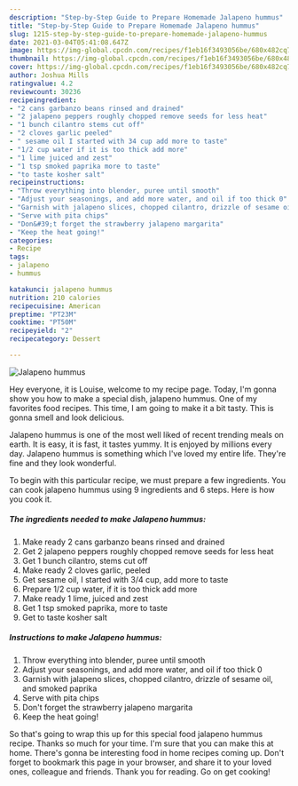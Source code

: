 ```yaml
---
description: "Step-by-Step Guide to Prepare Homemade Jalapeno hummus"
title: "Step-by-Step Guide to Prepare Homemade Jalapeno hummus"
slug: 1215-step-by-step-guide-to-prepare-homemade-jalapeno-hummus
date: 2021-03-04T05:41:08.647Z
image: https://img-global.cpcdn.com/recipes/f1eb16f3493056be/680x482cq70/jalapeno-hummus-recipe-main-photo.jpg
thumbnail: https://img-global.cpcdn.com/recipes/f1eb16f3493056be/680x482cq70/jalapeno-hummus-recipe-main-photo.jpg
cover: https://img-global.cpcdn.com/recipes/f1eb16f3493056be/680x482cq70/jalapeno-hummus-recipe-main-photo.jpg
author: Joshua Mills
ratingvalue: 4.2
reviewcount: 30236
recipeingredient:
- "2 cans garbanzo beans rinsed and drained"
- "2 jalapeno peppers roughly chopped remove seeds for less heat"
- "1 bunch cilantro stems cut off"
- "2 cloves garlic peeled"
- " sesame oil I started with 34 cup add more to taste"
- "1/2 cup water if it is too thick add more"
- "1 lime juiced and zest"
- "1 tsp smoked paprika more to taste"
- "to taste kosher salt"
recipeinstructions:
- "Throw everything into blender, puree until smooth"
- "Adjust your seasonings, and add more water, and oil if too thick 0"
- "Garnish with jalapeno slices, chopped cilantro, drizzle of sesame oil, and smoked paprika"
- "Serve with pita chips"
- "Don&#39;t forget the strawberry jalapeno margarita"
- "Keep the heat going!"
categories:
- Recipe
tags:
- jalapeno
- hummus

katakunci: jalapeno hummus 
nutrition: 210 calories
recipecuisine: American
preptime: "PT23M"
cooktime: "PT50M"
recipeyield: "2"
recipecategory: Dessert

---
```



![Jalapeno hummus](https://img-global.cpcdn.com/recipes/f1eb16f3493056be/680x482cq70/jalapeno-hummus-recipe-main-photo.jpg)

Hey everyone, it is Louise, welcome to my recipe page. Today, I'm gonna show you how to make a special dish, jalapeno hummus. One of my favorites food recipes. This time, I am going to make it a bit tasty. This is gonna smell and look delicious.

Jalapeno hummus is one of the most well liked of recent trending meals on earth. It is easy, it is fast, it tastes yummy. It is enjoyed by millions every day. Jalapeno hummus is something which I've loved my entire life. They're fine and they look wonderful.




To begin with this particular recipe, we must prepare a few ingredients. You can cook jalapeno hummus using 9 ingredients and 6 steps. Here is how you cook it.

<!--inarticleads1-->

##### The ingredients needed to make Jalapeno hummus:

1. Make ready 2 cans garbanzo beans rinsed and drained
1. Get 2 jalapeno peppers roughly chopped remove seeds for less heat
1. Get 1 bunch cilantro, stems cut off
1. Make ready 2 cloves garlic, peeled
1. Get  sesame oil, I started with 3/4 cup, add more to taste
1. Prepare 1/2 cup water, if it is too thick add more
1. Make ready 1 lime, juiced and zest
1. Get 1 tsp smoked paprika, more to taste
1. Get to taste kosher salt




<!--inarticleads2-->

##### Instructions to make Jalapeno hummus:

1. Throw everything into blender, puree until smooth
1. Adjust your seasonings, and add more water, and oil if too thick 0
1. Garnish with jalapeno slices, chopped cilantro, drizzle of sesame oil, and smoked paprika
1. Serve with pita chips
1. Don&#39;t forget the strawberry jalapeno margarita
1. Keep the heat going!




So that's going to wrap this up for this special food jalapeno hummus recipe. Thanks so much for your time. I'm sure that you can make this at home. There's gonna be interesting food in home recipes coming up. Don't forget to bookmark this page in your browser, and share it to your loved ones, colleague and friends. Thank you for reading. Go on get cooking!
